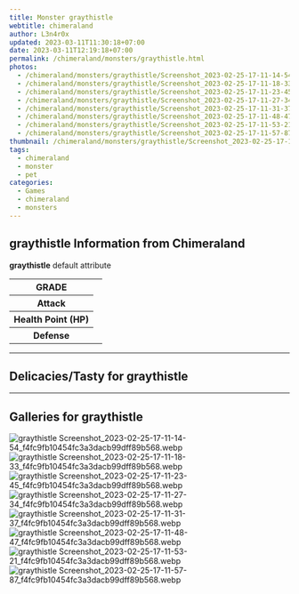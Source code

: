 ```yaml
---
title: Monster graythistle
webtitle: chimeraland
author: L3n4r0x
updated: 2023-03-11T11:30:18+07:00
date: 2023-03-11T12:19:18+07:00
permalink: /chimeraland/monsters/graythistle.html
photos:
  - /chimeraland/monsters/graythistle/Screenshot_2023-02-25-17-11-14-54_f4fc9fb10454fc3a3dacb99dff89b568.webp
  - /chimeraland/monsters/graythistle/Screenshot_2023-02-25-17-11-18-33_f4fc9fb10454fc3a3dacb99dff89b568.webp
  - /chimeraland/monsters/graythistle/Screenshot_2023-02-25-17-11-23-45_f4fc9fb10454fc3a3dacb99dff89b568.webp
  - /chimeraland/monsters/graythistle/Screenshot_2023-02-25-17-11-27-34_f4fc9fb10454fc3a3dacb99dff89b568.webp
  - /chimeraland/monsters/graythistle/Screenshot_2023-02-25-17-11-31-37_f4fc9fb10454fc3a3dacb99dff89b568.webp
  - /chimeraland/monsters/graythistle/Screenshot_2023-02-25-17-11-48-47_f4fc9fb10454fc3a3dacb99dff89b568.webp
  - /chimeraland/monsters/graythistle/Screenshot_2023-02-25-17-11-53-21_f4fc9fb10454fc3a3dacb99dff89b568.webp
  - /chimeraland/monsters/graythistle/Screenshot_2023-02-25-17-11-57-87_f4fc9fb10454fc3a3dacb99dff89b568.webp
thumbnail: /chimeraland/monsters/graythistle/Screenshot_2023-02-25-17-11-14-54_f4fc9fb10454fc3a3dacb99dff89b568.webp
tags:
  - chimeraland
  - monster
  - pet
categories:
  - Games
  - chimeraland
  - monsters
---
```


<section id="bootstrap-wrapper"><link rel="stylesheet" href="https://rawcdn.githack.com/dimaslanjaka/Web-Manajemen/870a349/css/bootstrap-5-3-0-alpha3-wrapper.css"/><h2 id="attribute">graythistle Information from Chimeraland</h2><p><b>graythistle</b> default attribute <table><tr><th>GRADE</th><td></td></tr><tr><th>Attack</th><td></td></tr><tr><th>Health Point (HP)</th><td></td></tr><tr><th>Defense</th><td></td></tr></table></p><hr/><h2 id="delicacies">Delicacies/Tasty for graythistle</h2><div class="bg-dark text-light"></div><hr/><div id="gallery"><h2>Galleries for graythistle</h2><div class="row"><div class="col-lg-6 col-12"><img src="/chimeraland/monsters/graythistle/Screenshot_2023-02-25-17-11-14-54_f4fc9fb10454fc3a3dacb99dff89b568.webp" alt="graythistle Screenshot_2023-02-25-17-11-14-54_f4fc9fb10454fc3a3dacb99dff89b568.webp"/></div><div class="col-lg-6 col-12"><img src="/chimeraland/monsters/graythistle/Screenshot_2023-02-25-17-11-18-33_f4fc9fb10454fc3a3dacb99dff89b568.webp" alt="graythistle Screenshot_2023-02-25-17-11-18-33_f4fc9fb10454fc3a3dacb99dff89b568.webp"/></div><div class="col-lg-6 col-12"><img src="/chimeraland/monsters/graythistle/Screenshot_2023-02-25-17-11-23-45_f4fc9fb10454fc3a3dacb99dff89b568.webp" alt="graythistle Screenshot_2023-02-25-17-11-23-45_f4fc9fb10454fc3a3dacb99dff89b568.webp"/></div><div class="col-lg-6 col-12"><img src="/chimeraland/monsters/graythistle/Screenshot_2023-02-25-17-11-27-34_f4fc9fb10454fc3a3dacb99dff89b568.webp" alt="graythistle Screenshot_2023-02-25-17-11-27-34_f4fc9fb10454fc3a3dacb99dff89b568.webp"/></div><div class="col-lg-6 col-12"><img src="/chimeraland/monsters/graythistle/Screenshot_2023-02-25-17-11-31-37_f4fc9fb10454fc3a3dacb99dff89b568.webp" alt="graythistle Screenshot_2023-02-25-17-11-31-37_f4fc9fb10454fc3a3dacb99dff89b568.webp"/></div><div class="col-lg-6 col-12"><img src="/chimeraland/monsters/graythistle/Screenshot_2023-02-25-17-11-48-47_f4fc9fb10454fc3a3dacb99dff89b568.webp" alt="graythistle Screenshot_2023-02-25-17-11-48-47_f4fc9fb10454fc3a3dacb99dff89b568.webp"/></div><div class="col-lg-6 col-12"><img src="/chimeraland/monsters/graythistle/Screenshot_2023-02-25-17-11-53-21_f4fc9fb10454fc3a3dacb99dff89b568.webp" alt="graythistle Screenshot_2023-02-25-17-11-53-21_f4fc9fb10454fc3a3dacb99dff89b568.webp"/></div><div class="col-lg-6 col-12"><img src="/chimeraland/monsters/graythistle/Screenshot_2023-02-25-17-11-57-87_f4fc9fb10454fc3a3dacb99dff89b568.webp" alt="graythistle Screenshot_2023-02-25-17-11-57-87_f4fc9fb10454fc3a3dacb99dff89b568.webp"/></div></div></div></section>